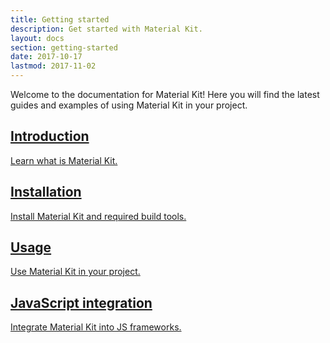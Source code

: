 ```yaml
---
title: Getting started
description: Get started with Material Kit.
layout: docs
section: getting-started
date: 2017-10-17
lastmod: 2017-11-02
---
```


Welcome to the documentation for Material Kit! Here you will find the latest guides and examples of using Material Kit in your project.

<div class="mdc-layout-grid__inner">
  <div class="mdc-layout-grid__cell mdc-layout-grid__cell--span-6-desktop">
    <a href="{{ site.url }}/introduction/"
       class="hover-card mdc-card mk-td--none">
      <div class="hover-card__primary mdc-card__primary">
        <h2 class="mdc-card__title mdc-card__title--large">Introduction</h2>
        <p class="mdc-card__subtitle">Learn what is Material Kit.</p>
      </div>
    </a>
  </div>
  <div class="mdc-layout-grid__cell mdc-layout-grid__cell--span-6-desktop">
    <a href="{{ site.url }}/installation/"
       class="hover-card mdc-card mk-td--none">
      <div class="hover-card__primary mdc-card__primary">
        <h2 class="mdc-card__title mdc-card__title--large">Installation</h2>
        <p class="mdc-card__subtitle">Install Material Kit and required build tools.</p>
      </div>
    </a>
  </div>
  <div class="mdc-layout-grid__cell mdc-layout-grid__cell--span-6-desktop">
    <a href="{{ site.url }}/usage/"
       class="hover-card mdc-card mk-td--none">
      <div class="hover-card__primary mdc-card__primary">
        <h2 class="mdc-card__title mdc-card__title--large">Usage</h2>
        <p class="mdc-card__subtitle">Use Material Kit in your project.</p>
      </div>
    </a>
  </div>
  <div class="mdc-layout-grid__cell mdc-layout-grid__cell--span-6-desktop">
    <a href="{{ site.url }}/javascript-integration/"
       class="hover-card mdc-card mk-td--none">
      <div class="hover-card__primary mdc-card__primary">
        <h2 class="mdc-card__title mdc-card__title--large">JavaScript integration</h2>
        <p class="mdc-card__subtitle">Integrate Material Kit into JS frameworks.</p>
      </div>
    </a>
  </div>
</div>
